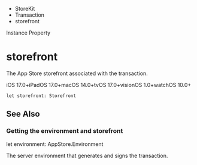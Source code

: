 

- StoreKit
- Transaction
-  storefront 

Instance Property

# storefront

The App Store storefront associated with the transaction.

iOS 17.0+iPadOS 17.0+macOS 14.0+tvOS 17.0+visionOS 1.0+watchOS 10.0+

``` source
let storefront: Storefront
```

## See Also

### Getting the environment and storefront

let environment: AppStore.Environment

The server environment that generates and signs the transaction.

